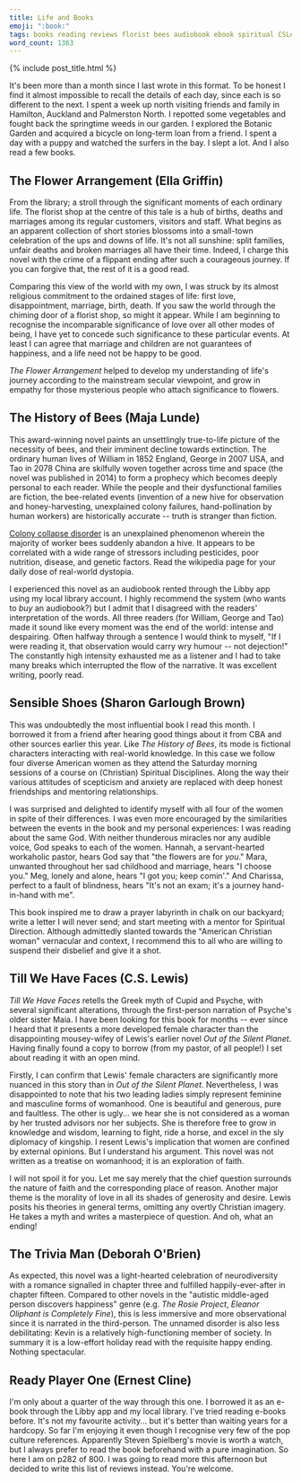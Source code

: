 ```yaml
---
title: Life and Books
emoji: ":book:"
tags: books reading reviews florist bees audiobook ebook spiritual CSLewis gender neurodiversity sci-fi fiction
word_count: 1363
---
```


{% include post_title.html %}

It's been more than a month since I last wrote in this format. To be honest I find it almost impossible to recall the details of each day, since each is so different to the next. I spent a week up north visiting friends and family in Hamilton, Auckland and Palmerston North. I repotted some vegetables and fought back the springtime weeds in our garden. I explored the Botanic Garden and acquired a bicycle on long-term loan from a friend. I spent a day with a puppy and watched the surfers in the bay. I slept a lot. And I also read a few books.


## The Flower Arrangement (Ella Griffin)
From the library; a stroll through the significant moments of each ordinary life. The florist shop at the centre of this tale is a hub of births, deaths and marriages among its regular customers, visitors and staff. What begins as an apparent collection of short stories blossoms into a small-town celebration of the ups and downs of life. It's not all sunshine: split families, unfair deaths and broken marriages all have their time. Indeed, I charge this novel with the crime of a flippant ending after such a courageous journey. If you can forgive that, the rest of it is a good read.

Comparing this view of the world with my own, I was struck by its almost religious commitment to the ordained stages of life: first love, disappointment, marriage, birth, death. If you saw the world through the chiming door of a florist shop, so might it appear. While I am beginning to recognise the incomparable significance of love over all other modes of being, I have yet to concede such significance to these particular events. At least I can agree that marriage and children are not guarantees of happiness, and a life need not be happy to be good. 

_The Flower Arrangement_ helped to develop my understanding of life's journey according to the mainstream secular viewpoint, and grow in empathy for those mysterious people who attach significance to flowers.

## The History of Bees (Maja Lunde)
This award-winning novel paints an unsettlingly true-to-life picture of the necessity of bees, and their imminent decline towards extinction. The ordinary human lives of William in 1852 England, George in 2007 USA, and Tao in 2078 China are skilfully woven together across time and space (the novel was published in 2014) to form a prophecy which becomes deeply personal to each reader. While the people and their dysfunctional families are fiction, the bee-related events (invention of a new hive for observation and honey-harvesting, unexplained colony failures, hand-pollination by human workers) are historically accurate -- truth is stranger than fiction. 

[Colony collapse disorder](https://en.wikipedia.org/wiki/Colony_collapse_disorder) is an unexplained phenomenon wherein the majority of worker bees suddenly abandon a hive. It appears to be  correlated with a wide range of stressors including pesticides, poor nutrition, disease, and genetic factors. Read the wikipedia page for your daily dose of real-world dystopia.

I experienced this novel as an audiobook rented through the Libby app using my local library account. I highly recommend the system (who wants to _buy_ an audiobook?) but I admit that I disagreed with the readers' interpretation of the words. All three readers (for William, George and Tao) made it sound like every moment was the end of the world: intense and despairing. Often halfway through a sentence I would think to myself, "If I were reading it, that observation would carry wry humour -- not dejection!" The constantly high intensity exhausted me as a listener and I had to take many breaks which interrupted the flow of the narrative. It was excellent writing, poorly read.

## Sensible Shoes (Sharon Garlough Brown)
This was undoubtedly the most influential book I read this month. I borrowed it from a friend after hearing good things about it from CBA and other sources earlier this year. Like _The History of Bees_, its mode is fictional characters interacting with real-world knowledge. In this case we follow four diverse American women as they attend the Saturday morning sessions of a course on (Christian) Spiritual Disciplines. Along the way their various attitudes of scepticism and anxiety are replaced with deep honest friendships and mentoring relationships. 

I was surprised and delighted to identify myself with all four of the women in spite of their differences. I was even more encouraged by the similarities between the events in the book and my personal experiences: I was reading about the same God. With neither thunderous miracles nor any audible voice, God speaks to each of the women. Hannah, a servant-hearted workaholic pastor, hears God say that "the flowers are for _you_." Mara, unwanted throughout her sad childhood and marriage, hears "I choose you." Meg, lonely and alone, hears "I got you; keep comin'." And Charissa, perfect to a fault of blindness, hears "It's not an exam; it's a journey hand-in-hand with me". 

This book inspired me to draw a prayer labyrinth in chalk on our backyard; write a letter I will never send; and start meeting with a mentor for Spiritual Direction. Although admittedly slanted towards the "American Christian woman" vernacular and context, I recommend this to all who are willing to suspend their disbelief and give it a shot. 

## Till We Have Faces (C.S. Lewis)
_Till We Have Faces_ retells the Greek myth of Cupid and Psyche, with several significant alterations, through the first-person narration of Psyche's older sister Maia. I have been looking for this book for months -- ever since I heard that it presents a more developed female character than the disappointing mousey-wifey of Lewis's earlier novel _Out of the Silent Planet_. Having finally found a copy to borrow (from my pastor, of all people!) I set about reading it with an open mind.

Firstly, I can confirm that Lewis' female characters are significantly more nuanced in this story than in _Out of the Silent Planet_. Nevertheless, I was disappointed to note that his two leading ladies simply represent feminine and masculine forms of womanhood. One is beautiful and generous, pure and faultless. The other is ugly... we hear she is not considered as a woman by her trusted advisors nor her subjects. She is therefore free to grow in knowledge and wisdom, learning to fight, ride a horse, and excel in the sly diplomacy of kingship. I resent Lewis's implication that women are confined by external opinions. But I understand his argument. This novel was not written as a treatise on womanhood; it is an exploration of faith. 

I will not spoil it for you. Let me say merely that the chief question surrounds the nature of faith and the corresponding place of reason. Another major theme is the morality of love in all its shades of generosity and desire. Lewis posits his theories in general terms, omitting any overtly Christian imagery. He takes a myth and writes a masterpiece of question. And oh, what an ending!

## The Trivia Man (Deborah O'Brien)
As expected, this novel was a light-hearted celebration of neurodiversity with a romance signalled in chapter three and fulfilled happily-ever-after in chapter fifteen. Compared to other novels in the "autistic middle-aged person discovers happiness" genre (e.g. _The Rosie Project_, _Eleanor Oliphant is Completely Fine_), this is less immersive and more observational since it is narrated in the third-person. The unnamed disorder is also less debilitating: Kevin is a relatively high-functioning member of society. In summary it is a low-effort holiday read with the requisite happy ending. Nothing spectacular.

## Ready Player One (Ernest Cline)
I'm only about a quarter of the way through this one. I borrowed it as an e-book through the Libby app and my local library. I've tried reading e-books before. It's not my favourite activity... but it's better than waiting years for a hardcopy. So far I'm enjoying it even though I recognise very few of the pop culture references. Apparently Steven Spielberg's movie is worth a watch, but I always prefer to read the book beforehand with a pure imagination. So here I am on p282 of 800. I was going to read more this afternoon but decided to write this list of reviews instead. You're welcome.